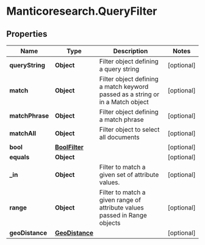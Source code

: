 # Manticoresearch.QueryFilter

## Properties

Name | Type | Description | Notes
------------ | ------------- | ------------- | -------------
**queryString** | **Object** | Filter object defining a query string | [optional] 
**match** | **Object** | Filter object defining a match keyword passed as a string or in a Match object | [optional] 
**matchPhrase** | **Object** | Filter object defining a match phrase | [optional] 
**matchAll** | **Object** | Filter object to select all documents | [optional] 
**bool** | [**BoolFilter**](BoolFilter.md) |  | [optional] 
**equals** | **Object** |  | [optional] 
**_in** | **Object** | Filter to match a given set of attribute values. | [optional] 
**range** | **Object** | Filter to match a given range of attribute values passed in Range objects | [optional] 
**geoDistance** | [**GeoDistance**](GeoDistance.md) |  | [optional] 


